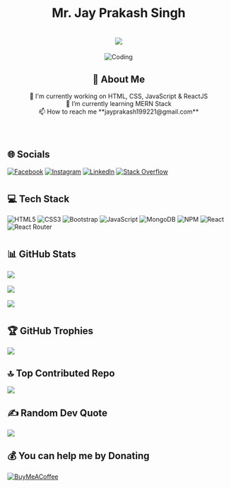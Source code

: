 # <h1 align="center"> Mr. Jay Prakash Singh </h1>
<h1 align="center"><img src="https://readme-typing-svg.herokuapp.com/?font=Righteous&size=30&center=true&vCenter=true&duration=3000&lines=(Front-End+Developer);(ReactJS+Developer);(UI+Developer)" /></h1>
<div align="center">
    <img src="https://devtechnosys.com/insights/wp-content/uploads/2021/07/full-stack-development.gif" alt="Coding" />
    <h2 align="center"> 💫 About Me </h2>
    <p> 🔭 I'm currently working on HTML, CSS, JavaScript & ReactJS <br/> 🌱 I’m currently learning MERN Stack <br/> 📫 How to reach me **jayprakash199221@gmail.com**  </p><br />
</div>

# <h2>🌐 Socials </h2>
[![Facebook](https://img.shields.io/badge/Facebook-%231877F2.svg?logo=Facebook&logoColor=white)](https://facebook.com/jayprakash199221) 
[![Instagram](https://img.shields.io/badge/Instagram-%23E4405F.svg?logo=Instagram&logoColor=white)](https://instagram.com/jayprakashsingh10031) 
[![LinkedIn](https://img.shields.io/badge/LinkedIn-%230077B5.svg?logo=linkedin&logoColor=white)](https://linkedin.com/in/jay-prakash-singh-028957128/) 
[![Stack Overflow](https://img.shields.io/badge/-Stackoverflow-FE7A16?logo=stack-overflow&logoColor=white)](https://stackoverflow.com/users/18405681/jay-prakash-singh) 

# <h2>💻 Tech Stack </h2>
![HTML5](https://img.shields.io/badge/html5-%23E34F26.svg?style=for-the-badge&logo=html5&logoColor=white)
![CSS3](https://img.shields.io/badge/css3-%231572B6.svg?style=for-the-badge&logo=css3&logoColor=white) 
![Bootstrap](https://img.shields.io/badge/bootstrap-%238511FA.svg?style=for-the-badge&logo=bootstrap&logoColor=white)
![JavaScript](https://img.shields.io/badge/javascript-%23323330.svg?style=for-the-badge&logo=javascript&logoColor=%23F7DF1E) 
![MongoDB](https://img.shields.io/badge/MongoDB-%234ea94b.svg?style=for-the-badge&logo=mongodb&logoColor=white) 
![NPM](https://img.shields.io/badge/NPM-%23CB3837.svg?style=for-the-badge&logo=npm&logoColor=white) 
![React](https://img.shields.io/badge/react-%2320232a.svg?style=for-the-badge&logo=react&logoColor=%2361DAFB) 
![React Router](https://img.shields.io/badge/React_Router-CA4245?style=for-the-badge&logo=react-router&logoColor=white) 

# <h2>📊 GitHub Stats </h2>
![](https://github-readme-stats.vercel.app/api/top-langs/?username=jayprakashcs12&theme=dark&hide_border=false&include_all_commits=true&count_private=true&layout=compact) <br/><br/>
![](https://github-readme-stats.vercel.app/api?username=jayprakashcs12&theme=dark&hide_border=false&include_all_commits=true&count_private=true)<br/><br/>
![](https://github-readme-streak-stats.herokuapp.com/?user=jayprakashcs12&theme=dark&hide_border=false) 


# <h2> 🏆 GitHub Trophies </h2>
![](https://github-profile-trophy.vercel.app/?username=jayprakashcs12&theme=discord&no-frame=false&no-bg=true&margin-w=4)

### <h2> 🔝 Top Contributed Repo </h2>
![](https://github-contributor-stats.vercel.app/api?username=jayprakashcs12&limit=5&theme=dark&combine_all_yearly_contributions=true)

### <h2> ✍️ Random Dev Quote </h2>
![](https://quotes-github-readme.vercel.app/api?type=horizontal&theme=dark)

## <h2> 💰 You can help me by Donating </h2>
[![BuyMeACoffee](https://img.shields.io/badge/Buy%20Me%20a%20Coffee-ffdd00?style=for-the-badge&logo=buy-me-a-coffee&logoColor=black)](https://www.buymeacoffee.com/jay_prakash_1992) 

  
<!-- Proudly created with GPRM ( https://gprm.itsvg.in ) -->
